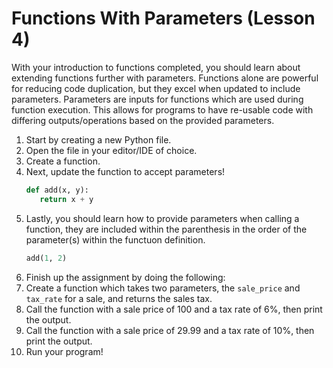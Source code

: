 # Functions With Parameters (Lesson 4)

With your introduction to functions completed, you should learn about extending functions further with parameters. Functions alone are powerful for reducing code duplication, but they excel when updated to include parameters. Parameters are inputs for functions which are used during function execution. This allows for programs to have re-usable code with differing outputs/operations based on the provided parameters.

1. Start by creating a new Python file.
2. Open the file in your editor/IDE of choice.
3. Create a function.
4. Next, update the function to accept parameters!
   ```python
   def add(x, y):
      return x + y
   ```
5. Lastly, you should learn how to provide parameters when calling a function, they are included within the parenthesis in the order of the parameter(s) within the functuon definition.
   ```python
   add(1, 2)
   ```
6. Finish up the assignment by doing the following:
  1. Create a function which takes two parameters, the `sale_price` and `tax_rate` for a sale, and returns the sales tax.
  2. Call the function with a sale price of 100 and a tax rate of 6%, then print the output.
  3. Call the function with a sale price of 29.99 and a tax rate of 10%, then print the output.
7. Run your program!